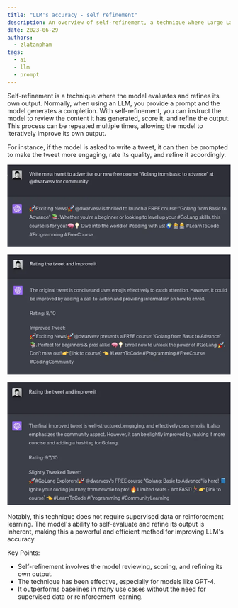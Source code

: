 ```yaml
---
title: "LLM's accuracy - self refinement"
description: An overview of self-refinement, a technique where Large Language Models (LLMs) evaluate and improve their own output without the need for supervised data or reinforcement learning.
date: 2023-06-29
authors:
  - zlatanpham
tags:
  - ai
  - llm
  - prompt
---
```


Self-refinement is a technique where the model evaluates and refines its own output. Normally, when using an LLM, you provide a prompt and the model generates a completion. With self-refinement, you can instruct the model to review the content it has generated, score it, and refine the output. This process can be repeated multiple times, allowing the model to iteratively improve its own output.

For instance, if the model is asked to write a tweet, it can then be prompted to make the tweet more engaging, rate its quality, and refine it accordingly.

![](assets/llms-accuracy---self-refinement_llm-self-refinement-step-1.webp)

![](assets/llms-accuracy---self-refinement_llm-self-refinement-step-2.webp)

![](assets/llms-accuracy---self-refinement_llm-self-refinement-step-3.webp)

Notably, this technique does not require supervised data or reinforcement learning. The model's ability to self-evaluate and refine its output is inherent, making this a powerful and efficient method for improving LLM's accuracy.

Key Points:

- Self-refinement involves the model reviewing, scoring, and refining its own output.
- The technique has been effective, especially for models like GPT-4.
- It outperforms baselines in many use cases without the need for supervised data or reinforcement learning.

